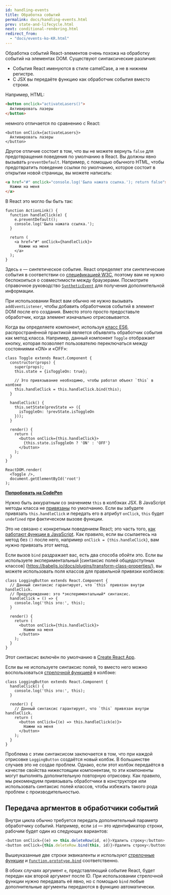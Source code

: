 ```yaml
---
id: handling-events
title: Обработка событий
permalink: docs/handling-events.html
prev: state-and-lifecycle.html
next: conditional-rendering.html
redirect_from:
  - "docs/events-ko-KR.html"
---
```


Обработка событий React-элементов очень похожа на обработку событий на элементах DOM. Существуют синтаксические различия:

* События React именуются в стиле camelCase, а не в нижнем регистре.
* С JSX вы передаёте функцию как обработчик события вместо строки.

Например, HTML:

```html
<button onclick="activateLasers()">
  Активировать лазеры
</button>
```

немного отличается по сравнению с React:

```js{1}
<button onClick={activateLasers}>
  Активировать лазеры
</button>
```

Другое отличие состоит в том, что вы не можете вернуть `false` для предотвращения поведения по умолчанию в React. Вы должны явно вызывать `preventDefault`. Например, с помощью обычного HTML, чтобы предотвратить поведение ссылки по умолчанию, которое состоит в открытии новой страницы, вы можете написать:

```html
<a href="#" onclick="console.log('Была нажата ссылка.'); return false">
  Нажми на меня
</a>
```

В React это могло бы быть так:

```js{2-5,8}
function ActionLink() {
  function handleClick(e) {
    e.preventDefault();
    console.log('Была нажата ссылка.');
  }

  return (
    <a href="#" onClick={handleClick}>
      Нажми на меня
    </a>
  );
}
```

Здесь `e` — синтетическое событие. React определяет эти синтетические события в соответствии со [спецификацией W3C](https://www.w3.org/TR/DOM-Level-3-Events/), поэтому вам не нужно беспокоиться о совместимости между браузерами. Посмотрите справочное руководство [`SyntheticEvent`](/docs/events.html) для получения дополнительной информации.

При использовании React вам обычно не нужно вызывать `addEventListener`, чтобы добавить обработчиков событий в элемент DOM после его создания. Вместо этого просто предоставьте обработчик, когда элемент изначально отрисовывается.

Когда вы определяете компонент, используя [класс ES6](https://developer.mozilla.org/ru/docs/Web/JavaScript/Reference/Classes), распространённой практикой является объявлять обработчик события как метод класса. Например, данный компонент `Toggle` отображает кнопку, которая позволяет пользователю переключаться между состояниями «ON» и «OFF»:

```js{6,7,10-14,18}
class Toggle extends React.Component {
  constructor(props) {
    super(props);
    this.state = {isToggleOn: true};

    // Это привязывание необходимо, чтобы работал объект `this` в колбэке
    this.handleClick = this.handleClick.bind(this);
  }

  handleClick() {
    this.setState(prevState => ({
      isToggleOn: !prevState.isToggleOn
    }));
  }

  render() {
    return (
      <button onClick={this.handleClick}>
        {this.state.isToggleOn ? 'ON' : 'OFF'}
      </button>
    );
  }
}

ReactDOM.render(
  <Toggle />,
  document.getElementById('root')
);
```

[**Попробовать на CodePen**](http://codepen.io/gaearon/pen/xEmzGg?editors=0010)

Нужно быть аккуратным со значением `this` в колбэках JSX. В JavaScript методы класса не [привязаны](https://developer.mozilla.org/ru/docs/Web/JavaScript/Reference/Global_objects/Function/bind) по умолчанию. Если вы забудете привязать `this.handleClick` и передать его в атрибут `onClick`, `this` будет` undefined` при фактическом вызове функции.

Это не связано с конкретным поведением React; это часть того, [как работают функции в JavaScript](https://www.smashingmagazine.com/2014/01/understanding-javascript-function-prototype-bind/). Как правило, если вы ссылаетесь на метод без `()` после него, например `onClick = {this.handleClick}`, вам нужно привязать этот метод.

Если вызов `bind` раздражает вас, есть два способа обойти это. Если вы используете экспериментальный [синтаксис полей общедоступных классов] (https://babeljs.io/docs/plugins/transform-class-properties/), вы можете использовать поля классов для правильной привязки колбэков:

```js{2-6}
class LoggingButton extends React.Component {
  // Данный синтаксис гарантирует, что `this` привязан внутри handleClick.
  // Предупреждение: это *экспериментальный* синтаксис.
  handleClick = () => {
    console.log('this это:', this);
  }

  render() {
    return (
      <button onClick={this.handleClick}>
        Нажми на меня
      </button>
    );
  }
}
```

Этот синтаксис включён по умолчанию в [Create React App](https://github.com/facebookincubator/create-react-app).

Если вы не используете синтаксис полей, то вместо него можно воспользоваться [стрелочной функцией](https://developer.mozilla.org/ru/docs/Web/JavaScript/Reference/Functions/Arrow_functions) в колбэке:

```js{7-9}
class LoggingButton extends React.Component {
  handleClick() {
    console.log('this это:', this);
  }

  render() {
    // Данный синтаксис гарантирует, что `this` привязан внутри handleClick.
    return (
      <button onClick={(e) => this.handleClick(e)}>
        Нажми на меня
      </button>
    );
  }
}
```

Проблема с этим синтаксисом заключается в том, что при каждой отрисовке `LoggingButton` создаётся новый колбэк. В большинстве случаев это не создае проблем. Однако, если этот колбэк передаётся в качестве свойства нижестоящим компонентам, то эти компоненты могут выполнять дополнительную повторную отрисовку. Как правило, мы рекомендуем привязывать обработчики в конструкторе или использовать синтаксис полей классов, чтобы избежать такого рода проблем с производительностью.

## Передача аргментов в обработчики событий

Внутри цикла обычно требуется передать дополнительный параметр обработчику событий. Например, если `id` — это идентификатор строки, рабочим будет один из следующих вариантов:

```js
<button onClick={(e) => this.deleteRow(id, e)}>Удалить строку</button>
<button onClick={this.deleteRow.bind(this, id)}>Удалить строку</button>
```

Вышеуказанные две строки эквикаленты и используют [стрелочные функции](https://developer.mozilla.org/ru/docs/Web/JavaScript/Reference/Functions/Arrow_functions) и [`Function.prototype.bind`](https://developer.mozilla.org/ru/docs/Web/JavaScript/Reference/Global_objects/Function/bind) соответственно.

В обоих случаях аргумент `e`, представляющий событие React, будет передан как второй аргумент после ID. При использовании стрелочной функции нужно передавать её явно, но с помощью `bind` любые дополнительные аргументы передаются в функцию автоматически.
